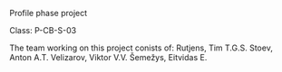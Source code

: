 Profile phase project

Class: P-CB-S-03

The team working on this project conists of:
Rutjens, Tim T.G.S.
Stoev, Anton A.T.
Velizarov, Viktor V.V.
Šemežys, Eitvidas E.

